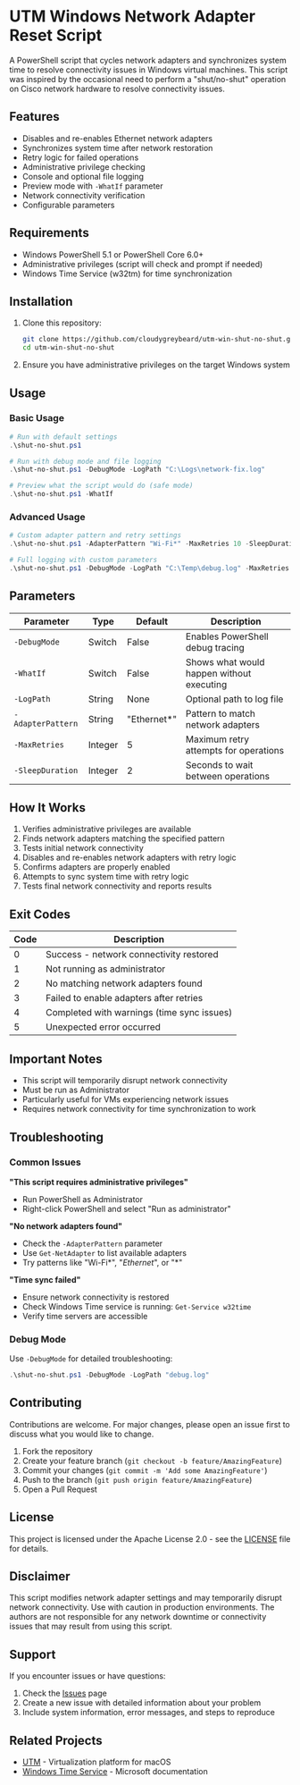 # UTM Windows Network Adapter Reset Script

A PowerShell script that cycles network adapters and synchronizes system time to resolve connectivity issues in Windows virtual machines. This script was inspired by the occasional need to perform a "shut/no-shut" operation on Cisco network hardware to resolve connectivity issues.

## Features

- Disables and re-enables Ethernet network adapters
- Synchronizes system time after network restoration
- Retry logic for failed operations
- Administrative privilege checking
- Console and optional file logging
- Preview mode with `-WhatIf` parameter
- Network connectivity verification
- Configurable parameters

## Requirements

- Windows PowerShell 5.1 or PowerShell Core 6.0+
- Administrative privileges (script will check and prompt if needed)
- Windows Time Service (w32tm) for time synchronization

## Installation

1. Clone this repository:
   ```bash
   git clone https://github.com/cloudygreybeard/utm-win-shut-no-shut.git
   cd utm-win-shut-no-shut
   ```

2. Ensure you have administrative privileges on the target Windows system

## Usage

### Basic Usage
```powershell
# Run with default settings
.\shut-no-shut.ps1

# Run with debug mode and file logging
.\shut-no-shut.ps1 -DebugMode -LogPath "C:\Logs\network-fix.log"

# Preview what the script would do (safe mode)
.\shut-no-shut.ps1 -WhatIf
```

### Advanced Usage
```powershell
# Custom adapter pattern and retry settings
.\shut-no-shut.ps1 -AdapterPattern "Wi-Fi*" -MaxRetries 10 -SleepDuration 3

# Full logging with custom parameters
.\shut-no-shut.ps1 -DebugMode -LogPath "C:\Temp\debug.log" -MaxRetries 3
```

## Parameters

| Parameter | Type | Default | Description |
|-----------|------|---------|-------------|
| `-DebugMode` | Switch | False | Enables PowerShell debug tracing |
| `-WhatIf` | Switch | False | Shows what would happen without executing |
| `-LogPath` | String | None | Optional path to log file |
| `-AdapterPattern` | String | "Ethernet*" | Pattern to match network adapters |
| `-MaxRetries` | Integer | 5 | Maximum retry attempts for operations |
| `-SleepDuration` | Integer | 2 | Seconds to wait between operations |

## How It Works

1. Verifies administrative privileges are available
2. Finds network adapters matching the specified pattern
3. Tests initial network connectivity
4. Disables and re-enables network adapters with retry logic
5. Confirms adapters are properly enabled
6. Attempts to sync system time with retry logic
7. Tests final network connectivity and reports results

## Exit Codes

| Code | Description |
|------|-------------|
| 0 | Success - network connectivity restored |
| 1 | Not running as administrator |
| 2 | No matching network adapters found |
| 3 | Failed to enable adapters after retries |
| 4 | Completed with warnings (time sync issues) |
| 5 | Unexpected error occurred |

## Important Notes

- This script will temporarily disrupt network connectivity
- Must be run as Administrator
- Particularly useful for VMs experiencing network issues
- Requires network connectivity for time synchronization to work

## Troubleshooting

### Common Issues

**"This script requires administrative privileges"**
- Run PowerShell as Administrator
- Right-click PowerShell and select "Run as administrator"

**"No network adapters found"**
- Check the `-AdapterPattern` parameter
- Use `Get-NetAdapter` to list available adapters
- Try patterns like "Wi-Fi*", "*Ethernet*", or "*"

**"Time sync failed"**
- Ensure network connectivity is restored
- Check Windows Time service is running: `Get-Service w32time`
- Verify time servers are accessible

### Debug Mode
Use `-DebugMode` for detailed troubleshooting:
```powershell
.\shut-no-shut.ps1 -DebugMode -LogPath "debug.log"
```

## Contributing

Contributions are welcome. For major changes, please open an issue first to discuss what you would like to change.

1. Fork the repository
2. Create your feature branch (`git checkout -b feature/AmazingFeature`)
3. Commit your changes (`git commit -m 'Add some AmazingFeature'`)
4. Push to the branch (`git push origin feature/AmazingFeature`)
5. Open a Pull Request

## License

This project is licensed under the Apache License 2.0 - see the [LICENSE](LICENSE) file for details.

## Disclaimer

This script modifies network adapter settings and may temporarily disrupt network connectivity. Use with caution in production environments. The authors are not responsible for any network downtime or connectivity issues that may result from using this script.

## Support

If you encounter issues or have questions:

1. Check the [Issues](https://github.com/cloudygreybeard/utm-win-shut-no-shut/issues) page
2. Create a new issue with detailed information about your problem
3. Include system information, error messages, and steps to reproduce

## Related Projects

- [UTM](https://github.com/utmapp/UTM) - Virtualization platform for macOS
- [Windows Time Service](https://docs.microsoft.com/en-us/windows-server/networking/windows-time-service/windows-time-service) - Microsoft documentation
